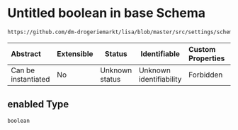 # Untitled boolean in base Schema

```txt
https://github.com/dm-drogeriemarkt/lisa/blob/master/src/settings/schema.json#/properties/default_configs/properties/enabled
```




| Abstract            | Extensible | Status         | Identifiable            | Custom Properties | Additional Properties | Access Restrictions | Defined In                                                                               |
| :------------------ | ---------- | -------------- | ----------------------- | :---------------- | --------------------- | ------------------- | ---------------------------------------------------------------------------------------- |
| Can be instantiated | No         | Unknown status | Unknown identifiability | Forbidden         | Allowed               | none                | [settings.schema.json\*](../../src/settings/settings.schema.json "open original schema") |

## enabled Type

`boolean`
